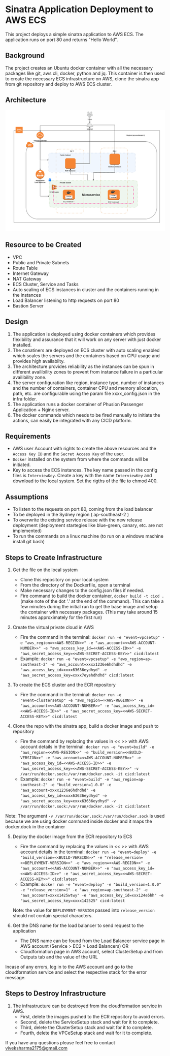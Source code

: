 # Sinatra Application Deployment to AWS ECS

This project deploys a simple sinatra application to AWS ECS. The application runs on port 80 and returns "Hello World".

## Background

The project creates an Ubuntu docker container with all the necessary packages like git, aws cli, docker, python and jq. This container is then used to create the necessary ECS infrastructure on AWS, clone the sinatra app from git repository and deploy to AWS ECS cluster.

## Architecture
![alt text](https://raw.githubusercontent.com/viveksharma2175/cfn-simple-sintara-app/master/gitimages/REA1.png)

## Resource to be Created
- VPC
- Public and Private Subnets
- Route Table
- Internet Gateway
- NAT Gateway
- ECS Cluster, Service and Tasks
- Auto scaling of ECS instances in cluster and the containers running in the instances
- Load Balancer listening to http requests on port 80
- Bastion Server

## Design
1. The application is deployed using docker containers which provides flexibility and assurance that it will work on any server with just docker installed.
2. The conatiners are deployed on ECS cluster with auto scaling enabled which scales the servers and the containers based on CPU usage and provides high availabilty.
3. The architecture provides reliability as the instances can be spun in different availibility zones to prevent from instance failure in a particular availibility zone.
4. The server configuration like region, instance type, number of instances and the number of containers, container CPU and memory allocation, path, etc. are configurable using the param file xxxx_config.json in the infra folder.
5. The application runs a docker container of Phusion Passenger Application + Nginx server.
6. The docker commands which needs to be fired manually to initiate the actions, can easily be integrated with any CICD platform.

## Requirements
- AWS user Account with rights to create the above resources and the `Access Key ID` and the `Secret Access Key` of the user.
- `Docker` installed on the system from where the commands will be initiated.
- Key to access the ECS instances. The key name passed in the config files is `InterviewKey`. Create a key with the name `InterviewKey` and download to the local system. Set the rigths of the file to chmod 400.

## Assumptions

- To listen to the requests on port 80, coming from the load balancer
- To be deployed in the Sydney region ( ap-southeast-2 )
- To overwrite the existing service release with the new release deployment (deployment startegies like blue-green, canary, etc. are not implemented)
- To run the commands on a linux machine (to run on a windows machine install git bash)

## Steps to Create Infrastructure
1. Get the file on the local system
    - Clone this repository on your local system
    - From the directory of the Dockerfile, open a terminal
    - Make necessary changes to the config.json files if needed.
    - Fire command to build the docker container, `docker build -t cicd .` (make note of the dot '.' at the end of the command). This can take a few minutes during the initial run to get the base image and setup the container with necessary packages. (This may take around 15 minutes approximately for the first run)
2. Create the virtual private cloud in AWS
    - Fire the command in the terminal:
        `docker run -e "event=vpcsetup" -e "aws_region=<<AWS-REGION>>" -e "aws_account=<<AWS-ACCOUNT-NUMBER>>" -e "aws_access_key_id=<<AWS-ACCESS-ID>>" -e "aws_secret_access_key=<<AWS-SECRET-ACCESS-KEY>>" cicd:latest`
    - Example:
        `docker run -e "event=vpcsetup" -e "aws_region=ap-southeast-2" -e "aws_account=xxxx1236e6hdhdhd" -e "aws_access_key_id=xxxx63636eydhyd" -e "aws_secret_access_key=xxxx7eyehdhdhd" cicd:latest`

3. To create the ECS cluster and the ECR repository
    - Fire the command in the terminal:
        `docker run -e "event=clustersetup" -e "aws_region=<<AWS-REGION>>" -e "aws_account=<<AWS-ACCOUNT-NUMBER>>" -e "aws_access_key_id=<<AWS-ACCESS-ID>>" -e "aws_secret_access_key=<<AWS-SECRET-ACCESS-KEY>>" cicd:latest`
4. Clone the repo with the sinatra app, build a docker image and push to repository    
    - Fire the command by replacing the values in << >> with AWS account details in the terminal:
        `docker run -e "event=build" -e "aws_region=<<AWS-REGION>>" -e "build_version=<<BUILD-VERSION>>" -e "aws_account=<<AWS-ACCOUNT-NUMBER>>" -e "aws_access_key_id=<<AWS-ACCESS-ID>>" -e "aws_secret_access_key=<<AWS-SECRET-ACCESS-KEY>>" -v /var/run/docker.sock:/var/run/docker.sock -it cicd:latest`
    - Example: `docker run -e "event=build" -e "aws_region=ap-southeast-2" -e "build_version=1.0.0" -e "aws_account=xxxx1236e6hdhdhd" -e "aws_access_key_id=xxxx63636eydhyd" -e "aws_secret_access_key=xxxx63636eydhyd" -v /var/run/docker.sock:/var/run/docker.sock -it cicd:latest`

Note: The argument `-v /var/run/docker.sock:/var/run/docker.sock` is used because we are using docker command inside docker and it maps the docker.dock in the container

5. Deploy the docker image from the ECR repository to ECS   
    - Fire the command by replacing the values in << >> with AWS account details in the terminal:
        `docker run -e "event=deploy" -e "build_version=<<BUILD-VERSION>>" -e "release_version=<<DEPLOYMENT-VERSION>>" -e "aws_region=<<AWS-REGION>>" -e "aws_account=<<AWS-ACCOUNT-NUMBER>>" -e "aws_access_key_id=<<AWS-ACCESS-ID>>" -e "aws_secret_access_key=<<AWS-SECRET-ACCESS-KEY>>" cicd:latest`
    - Example: `docker run -e "event=deploy" -e "build_version=1.0.0" -e "release_version=1" -e "aws_region=ap-southeast-2" -e "aws_account=xxxx1425wtwy" -e "aws_access_key_id=xxx124e5hh" -e "aws_secret_access_key=xxxx142525" cicd:latest`
     
    Note: the value for `DEPLOYMENT-VERSION` passed into `release_version` should not contain special characters.
6. Get the DNS name for the load balancer to send request to the application
    - The DNS name can be found from the Load Balancer service page in AWS account (Service > EC2 > Load Balancers)
    OR
    - Cloudformation page in AWS account, select ClusterSetup and from Outputs tab and the value of the URL

Incase of any errors, log in to the AWS account and go to the cloudformation service and select the respective stack for the error message.

## Steps to Destroy Infrastructure
1. The infrastructure can be destroyed from the cloudformation service in AWS.
    - First, delete the images pushed to the ECR repository to avoid errors.
    - Second, delete the ServiceSetup stack and wait for it to complete.
    - Third, delete the ClusterSetup stack and wait for it to complete.
    - Fourth, delete the VPCeSetup stack and wait for it to complete.


If you have any questions please feel free to contact viveksharma2175@gmail.com
